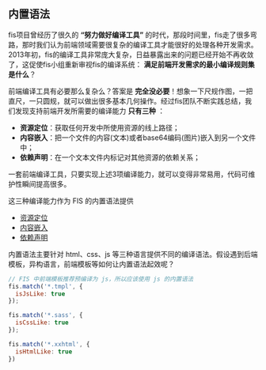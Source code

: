 ## 内置语法

fis项目曾经历了很久的 **“努力做好编译工具”** 的时代，那段时间里，fis走了很多弯路，那时我们认为前端领域需要很复杂的编译工具才能很好的处理各种开发需求。2013年初，fis的编译工具非常庞大复杂，日益暴露出来的问题已经开始不再收敛了，这促使fis小组重新审视fis的编译系统： **满足前端开发需求的最小编译规则集是什么**？

前端编译工具有必要那么复杂么？答案是 **完全没必要**！想象一下尺规作图，一把直尺，一只圆规，就可以做出很多基本几何操作。经过fis团队不断实践总结，我们发现支持前端开发所需要的编译能力 **只有三种** ：

* **资源定位**：获取任何开发中所使用资源的线上路径；
* **内容嵌入**：把一个文件的内容(文本)或者base64编码(图片)嵌入到另一个文件中；
* **依赖声明**：在一个文本文件内标记对其他资源的依赖关系；

一套前端编译工具，只要实现上述3项编译能力，就可以变得非常易用，代码可维护性瞬间提高很多。

这三种编译能力作为 FIS 的内置语法提供

- [资源定位](./uri.md)
- [内容嵌入](./inline.md)
- [依赖声明](./require.md)

内置语法主要针对 html、css、js 等三种语言提供不同的编译语法。假设遇到后端模板，异构语言，前端模板等如何让内置语法起效呢？

```js
// FIS 中前端模板推荐预编译为 js，所以应该使用 js 的内置语法
fis.match('*.tmpl', {
  isJsLike: true
});
```

```js
fis.match('*.sass', {
  isCssLike: true
});
```

```js
fis.match('*.xxhtml', {
  isHtmlLike: true
})
```